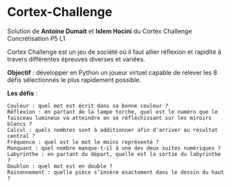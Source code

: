 # Cortex-Challenge

Solution de **Antoine Dumait** et **Islem Hocini** du Cortex Challenge Concrétisation P5 L1

Cortex Challenge est un jeu de société où il faut allier réflexion et rapidité à travers différentes épreuves diverses et variées.

**Objectif** : développer en Python un joueur virtuel capable de relever les 8 défis sélectionnés le plus rapidement possible.

**Les défis** :

    Couleur : quel mot est écrit dans sa bonne couleur ?
    Réflexion : en partant de la lampe torche, quel est le numéro que le faisceau lumineux va atteindre en se réfléchissant sur les miroirs blancs ?
    Calcul : quels nombres sont à additionner afin d’arriver au résultat central ?
    Fréquence : quel est le mot le moins représenté ?
    Manquant : quel nombre manque-t-il à une des deux suites numériques ?
    Labyrinthe : en partant du départ, quelle est la sortie du labyrinthe ?
    Doublon : quel mot est en double ?
    Raisonnement : quelle pièce s’insère exactement dans le dessin du haut ?
